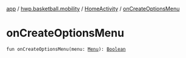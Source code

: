 [app](../../index.md) / [hwp.basketball.mobility](../index.md) / [HomeActivity](index.md) / [onCreateOptionsMenu](.)

# onCreateOptionsMenu

`fun onCreateOptionsMenu(menu: `[`Menu`](https://developer.android.com/reference/android/view/Menu.html)`): `[`Boolean`](https://kotlinlang.org/api/latest/jvm/stdlib/kotlin/-boolean/index.html)
